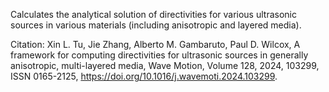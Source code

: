 Calculates the analytical solution of directivities for various ultrasonic sources in various materials (including anisotropic and layered media).

Citation:
Xin L. Tu, Jie Zhang, Alberto M. Gambaruto, Paul D. Wilcox,
A framework for computing directivities for ultrasonic sources in generally anisotropic, multi-layered media,
Wave Motion,
Volume 128,
2024,
103299,
ISSN 0165-2125,
https://doi.org/10.1016/j.wavemoti.2024.103299.
